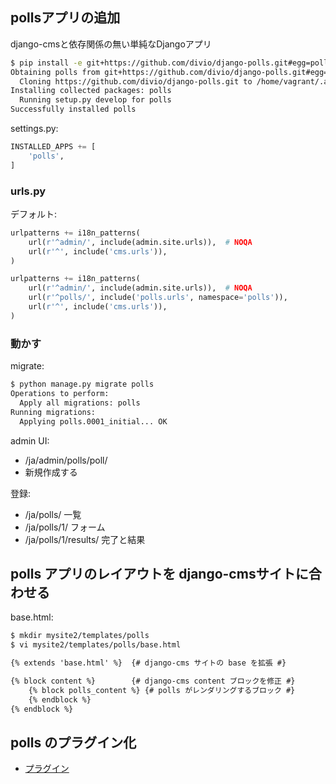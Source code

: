 ## pollsアプリの追加

django-cmsと依存関係の無い単純なDjangoアプリ

~~~bash
$ pip install -e git+https://github.com/divio/django-polls.git#egg=polls
Obtaining polls from git+https://github.com/divio/django-polls.git#egg=polls
  Cloning https://github.com/divio/django-polls.git to /home/vagrant/.anyenv/envs/pyenv/versions/3.6.2/envs/p3_6_2/src/polls
Installing collected packages: polls
  Running setup.py develop for polls
Successfully installed polls
~~~

settings.py:

~~~py
INSTALLED_APPS += [
    'polls',
]
~~~

### urls.py

デフォルト:

~~~py
urlpatterns += i18n_patterns(
    url(r'^admin/', include(admin.site.urls)),  # NOQA
    url(r'^', include('cms.urls')),
)
~~~

~~~py
urlpatterns += i18n_patterns(
    url(r'^admin/', include(admin.site.urls)),  # NOQA
    url(r'^polls/', include('polls.urls', namespace='polls')),
    url(r'^', include('cms.urls')),
)
~~~

### 動かす

migrate:

~~~bash
$ python manage.py migrate polls
Operations to perform:
  Apply all migrations: polls
Running migrations:
  Applying polls.0001_initial... OK
~~~

admin UI:

- /ja/admin/polls/poll/
- 新規作成する


登録:

- /ja/polls/ 一覧
- /ja/polls/1/ フォーム
- /ja/polls/1/results/ 完了と結果


## polls アプリのレイアウトを django-cmsサイトに合わせる

base.html:

~~~bash
$ mkdir mysite2/templates/polls
$ vi mysite2/templates/polls/base.html
~~~

~~~html
{% extends 'base.html' %}  {# django-cms サイトの base を拡張 #}

{% block content %}        {# django-cms content ブロックを修正 #}
    {% block polls_content %} {# polls がレンダリングするブロック #}
    {% endblock %}
{% endblock %}
~~~


## polls のプラグイン化

- [プラグイン](cms.plugin.md)
